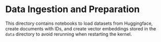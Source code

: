 # Data Ingestion and Preparation

This directory contains notebooks to load datasets from Huggingface, create documents with IDs, and create vector embeddings stored in the `data` directory to avoid rerunning when restarting the kernel.